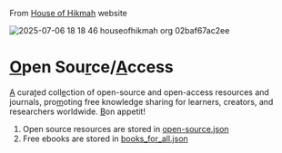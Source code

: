 From [House of Hikmah](https://houseofhikmah.org/#open-source) website

![2025-07-06 18 18 46 houseofhikmah org 02baf67ac2ee](https://github.com/user-attachments/assets/6d7a811e-7e3d-4acd-8bad-46ba1a13dc58)

<h1><a href="https://www.google.com/search?q=1.2%2B%28sqrt%281-%28sqrt%28x%5E2%2By%5E2%29%29%5E2%29+%2B+1+-+x%5E2-y%5E2%29+*+%28sin+%281808+*+%28x*8%2By%2F1%2B8%29%29%2B1%2F8%29+from+-1.8+to+1.8&sca_esv=9618b3d17554a7c1&sxsrf=ADLYWIIE_sU6sSQM6qB6AQVHCYxtinRqZA%3A1736052224096&ei=AA56Z8TCBaCUseMP8sm5wQ8&ved=0ahUKEwjEwoPB4t2KAxUgSmwGHfJkLvgQ4dUDCBA&uact=5&oq=1.2%2B%28sqrt%281-%28sqrt%28x%5E2%2By%5E2%29%29%5E2%29+%2B+1+-+x%5E2-y%5E2%29+*+%28sin+%281808+*+%28x*8%2By%2F1%2B8%29%29%2B1%2F8%29+from+-1.8+to+1.8&gs_lp=Egxnd3Mtd2l6LXNlcnAiXzEuMisoc3FydCgxLShzcXJ0KHheMit5XjIpKV4yKSArIDEgLSB4XjIteV4yKSAqIChzaW4gKDE4MDggKiAoeCo4K3kvMSs4KSkrMS84KSBmcm9tIC0xLjggdG8gMS44SMoPUJUHWOoLcAF4AJABAJgBUKABgQGqAQEyuAEDyAEA-AEBmAIAoAIAmAMAiAYBkgcAoAda&sclient=gws-wiz-serp">O</a>pen Sou<a href="https://images.yourstory.com/cs/wordpress/2017/08/Richard_Stallman-CC.jpg">r</a>ce/<a href="https://i0.wp.com/therealnews.com/wp-content/uploads/2023/01/GettyImages-160604909-scaled.jpg">A</a>ccess</h1>
<p><a href="https://upload.wikimedia.org/wikipedia/commons/c/c3/Alexandra_Elbakyan_at_the_barbershop_in_2021.jpg">A</a> cura<a href="https://media.wired.com/photos/59332d1f95879f6d0c00ad9e/master/w_1600,c_limit/berners-lee.jpg">t</a>ed coll<a href="https://usesthis.com/images/interviews/eric.s.raymond/portrait.jpg">e</a>ction of open-source and open-access resources and <a href="https://static01.nyt.com/images/2013/06/30/magazine/30wales1/mag-30Wales-t_CA0-superJumbo.jpg">j</a>ournals, pro<a href="https://www.ibiology.org/wp-content/uploads/2017/07/Michael_Eisen_HHMI.jpg">m</a>oting free knowledge sharing for learners, creators, and researchers worldwide. <a href="https://upload.wikimedia.org/wikipedia/commons/thumb/e/e8/Brewster_Kahle_at_the_Grand_Re-Opening_of_the_Public_Domain_%2846207808694%29_%28cropped%29.jpg/1920px-Brewster_Kahle_at_the_Grand_Re-Opening_of_the_Public_Domain_%2846207808694%29_%28cropped%29.jpg">B</a>on appetit!</p>

1. Open source resources are stored in [open-source.json](https://github.com/FaizalZahid/open-source/blob/main/open-source.json)
2. Free ebooks are stored in [books_for_all.json](https://github.com/FaizalZahid/open-source/blob/main/books_for_all.json)

